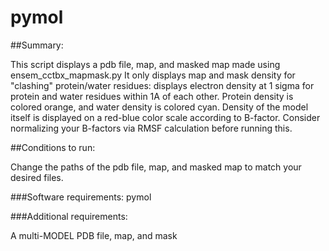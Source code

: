 # pymol

##Summary:

This script displays a pdb file, map, and masked map made using ensem_cctbx_mapmask.py
It only displays map and mask density for "clashing" protein/water residues: displays electron density at 1 sigma for protein and water residues within 1A 
of each other. 
Protein density is colored orange, and water density is colored cyan.
Density of the model itself is displayed on a red-blue color scale according to B-factor. Consider normalizing your B-factors via RMSF calculation before running this.

##Conditions to run:

Change the paths of the pdb file, map, and masked map to match your desired files. 


###Software requirements:
pymol

###Additional requirements:

A multi-MODEL PDB file, map, and mask
